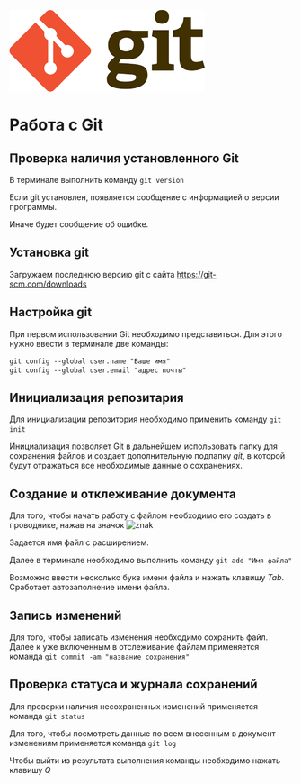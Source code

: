 ![logo git](git_logo.png)

# Работа с Git

## Проверка наличия установленного Git

В терминале выполнить команду `git version`

Если git установлен, появляется сообщение с информацией о версии программы. 

Иначе будет сообщение об ошибке.

## Установка git

Загружаем последнюю версию git с сайта https://git-scm.com/downloads

## Настройка git

При первом использовании Git необходимо представиться. Для этого нужно ввести в терминале две команды:
```
git config --global user.name "Ваше имя"
git config --global user.email "адрес почты"
```
## Инициализация pепозитария

Для инициализации репозитория необходимо применить команду `git init`

Инициализация позволяет Git в дальнейшем использовать папку для сохранения файлов и создает дополнительную подпапку *git*, в которой будут отражаться все необходимые данные о сохранениях.

## Создание и отклеживание документа

Для того, чтобы начать работу с файлом необходимо его создать в проводнике, нажав на значок ![znak](znak.png)

Задается имя файл с расширением.

Далее в терминале необходимо выполнить команду `git add "Имя файла"`

Возможно ввести несколько букв имени файла и нажать клавишу *Tab*. Сработает автозаполнение имени файла.

## Запись изменений

Для того, чтобы записать изменения необходимо сохранить файл.
Далее к уже включенным в отслеживание файлам применяется команда `git commit -am "название сохранения"`

## Проверка статуса и журнала сохранений

Для проверки наличия несохраненных изменений применяется команда `git status`

Для того, чтобы посмотреть данные по всем внесенным в документ изменениям применяется команда `git log`

Чтобы выйти из результата выполнения команды необходимо нажать клавишу *Q*




